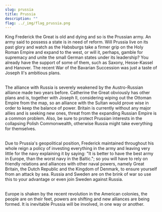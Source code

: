 ```yaml
---
slug: prussia
title: Prussia
description: ""
flag: ../_img/flag_prussia.png
---
```


King Frederick the Great is old and dying and so is the Prussian army. An army said to possess a state is in need of reform. Will Prussia live on its past glory and watch as the Habsburgs take a firmer grip on the Holy Roman Empire and expand to the west, or will it, perhaps, gamble for supremacy and unite the small German states under its leadership? You already have the support of some of them, such as Saxony, Hesse-Kassel and Hanover. The recent War of the Bavarian Succession was just a taste of Joseph II's ambitious plans.

<br>The alliance with Russia is severely weakened by the Austro-Russian alliance made two years before. Catherine the Great obviously has other plans and is, together with Joseph II, considering wiping out the Ottoman Empire from the map, so an alliance with the Sultan would prove wise in order to keep the balance of power. Britain is currently without any major allies and is seeking new ones, threat from the expanding Russian Empire is a common problem. Also, be sure to protect Prussian interests in the collapsing Polish Commonwealth, otherwise Russia might take everything for themselves.

<br>Due to Prussia's geopolitical position, Frederick maintained throughout his whole reign a policy of investing everything in the army and leaving very little for the navy explaining it by saying: "It is better to have the best army in Europe, than the worst navy in the Baltic."; so you will have to rely on friendly relations and alliances with other naval powers, namely Great Britain, the Dutch Republic and the Kingdom of Denmark, to ensure yourself from an attack by sea. Russia and Sweden are on the brink of war so use this to your advantage or even join Sweden against Russia.

<br>Europe is shaken by the recent revolution in the American colonies, the people are on their feet, powers are shifting and new alliances are being formed. It is inevitable Prussia will be involved, in one way or another.
